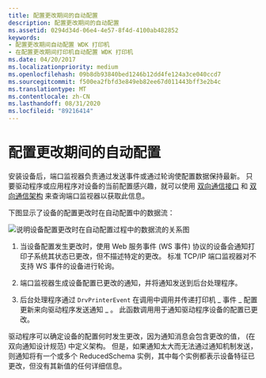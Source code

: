 ```yaml
---
title: 配置更改期间的自动配置
description: 配置更改期间的自动配置
ms.assetid: 0294d34d-06e4-4e57-8f4d-4100ab482852
keywords:
- 配置更改期间自动配置 WDK 打印机
- 在配置更改期间打印机自动配置 WDK 打印机
ms.date: 04/20/2017
ms.localizationpriority: medium
ms.openlocfilehash: 09b8db93840bed1246b12dd4fe124a3ce040ccd7
ms.sourcegitcommit: f500ea2fbfd3e849eb82ee67d011443bff3e2b4c
ms.translationtype: MT
ms.contentlocale: zh-CN
ms.lasthandoff: 08/31/2020
ms.locfileid: "89216414"
---
```

# <a name="autoconfiguration-during-configuration-change"></a>配置更改期间的自动配置


安装设备后，端口监视器负责通过发送事件或通过轮询使配置数据保持最新。 只要驱动程序或应用程序对设备的当前配置感兴趣，就可以使用 [双向通信接口](/windows-hardware/drivers/ddi/_print/index) 和 [双向通信架构](./bidi-communications-schema-reference.md) 来查询端口监视器以获取此信息。

下图显示了设备的配置更改时在自动配置中的数据流：

![说明设备配置更改时在自动配置过程中的数据流的关系图](images/autocfgcfgchange.png)

1.  当设备配置发生更改时，使用 Web 服务事件 (WS 事件) 协议的设备会通知打印子系统其状态已更改，但不描述特定的更改。 标准 TCP/IP 端口监视器对不支持 WS 事件的设备进行轮询。

2.  端口监视器生成设备配置已更改的通知，并将通知发送到后台处理程序。

3.  后台处理程序通过 `DrvPrinterEvent` 在调用中调用并传递打印机 \_ 事件 \_ 配置更新来向驱动程序发送通知 \_ 。 此函数调用用于通知驱动程序设备的配置已更改。

驱动程序可以确定设备的配置何时发生更改，因为通知消息会包含更改的值， (在双向通知设计规范) 中定义架构。 但是，如果通知太大而无法通过通知机制发送，则通知将有一个或多个 ReducedSchema 实例，其中每个实例都表示设备特征已更改，但没有其新值的任何详细信息。

 

